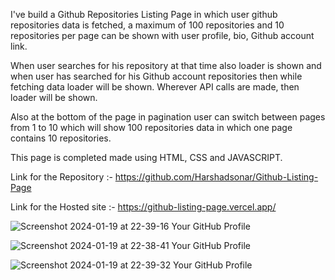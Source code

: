 I've build a Github Repositories Listing Page in which user github repositories data is fetched, a maximum of 100 repositories 
and 10 repositories per page can be shown with user profile, bio, Github account link.

When user searches for his repository at that time also loader is shown and when user has searched for his Github account 
repositories then while fetching data loader will be shown. Wherever API calls are made, then loader will be shown.

Also at the bottom of the page in pagination user can switch between pages from 1 to 10 which will show 100 repositories data in which one 
page contains 10 repositories. 

This page is completed made using HTML, CSS and JAVASCRIPT.

Link for the Repository :- https://github.com/Harshadsonar/Github-Listing-Page

Link for the Hosted site :- https://github-listing-page.vercel.app/

![Screenshot 2024-01-19 at 22-39-16 Your GitHub Profile](https://github.com/Harshadsonar/Github-Listing-Page/assets/61082703/5f9f537f-c302-4585-acba-d1f62d8fca7d)

![Screenshot 2024-01-19 at 22-38-41 Your GitHub Profile](https://github.com/Harshadsonar/Github-Listing-Page/assets/61082703/31d9c033-8380-4851-b1fb-08ea9aeff225)

![Screenshot 2024-01-19 at 22-39-32 Your GitHub Profile](https://github.com/Harshadsonar/Github-Listing-Page/assets/61082703/f2b31763-d1e6-4780-8c17-15abac9f6ce2)
